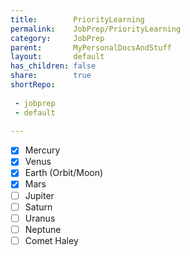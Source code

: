```yaml
---  
title:        PriorityLearning  
permalink:    JobPrep/PriorityLearning  
category:     JobPrep  
parent:       MyPersonalDocsAndStuff  
layout:       default  
has_children: false  
share:        true  
shortRepo:  
  
 - jobprep  
 - default  
  
---  
```

  
- [x] Mercury   
- [x] Venus   
- [x] Earth (Orbit/Moon)   
- [x] Mars   
- [ ] Jupiter   
- [ ] Saturn   
- [ ] Uranus   
- [ ] Neptune   
- [ ] Comet Haley